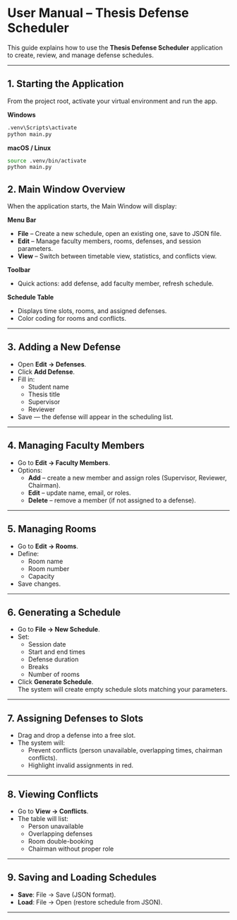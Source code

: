 # User Manual – Thesis Defense Scheduler

This guide explains how to use the **Thesis Defense Scheduler** application to create, review, and manage defense schedules.

---

## 1. Starting the Application

From the project root, activate your virtual environment and run the app.

**Windows**
```bash
.venv\Scripts\activate
python main.py
```

**macOS / Linux**
```bash
source .venv/bin/activate
python main.py
```

## 2. Main Window Overview

When the application starts, the Main Window will display:

**Menu Bar**
- **File** – Create a new schedule, open an existing one, save to JSON file.
- **Edit** – Manage faculty members, rooms, defenses, and session parameters.
- **View** – Switch between timetable view, statistics, and conflicts view.

**Toolbar**
- Quick actions: add defense, add faculty member, refresh schedule.

**Schedule Table**
- Displays time slots, rooms, and assigned defenses.
- Color coding for rooms and conflicts.

---

## 3. Adding a New Defense

- Open **Edit → Defenses**.
- Click **Add Defense**.
- Fill in:
  - Student name
  - Thesis title
  - Supervisor
  - Reviewer
- Save — the defense will appear in the scheduling list.

---

## 4. Managing Faculty Members

- Go to **Edit → Faculty Members**.
- Options:
  - **Add** – create a new member and assign roles (Supervisor, Reviewer, Chairman).
  - **Edit** – update name, email, or roles.
  - **Delete** – remove a member (if not assigned to a defense).

---

## 5. Managing Rooms

- Go to **Edit → Rooms**.
- Define:
  - Room name
  - Room number
  - Capacity
- Save changes.

---

## 6. Generating a Schedule

- Go to **File → New Schedule**.
- Set:
  - Session date
  - Start and end times
  - Defense duration
  - Breaks
  - Number of rooms
- Click **Generate Schedule**.  
The system will create empty schedule slots matching your parameters.

---

## 7. Assigning Defenses to Slots

- Drag and drop a defense into a free slot.
- The system will:
  - Prevent conflicts (person unavailable, overlapping times, chairman conflicts).
  - Highlight invalid assignments in red.

---

## 8. Viewing Conflicts

- Go to **View → Conflicts**.
- The table will list:
  - Person unavailable
  - Overlapping defenses
  - Room double-booking
  - Chairman without proper role

---

## 9. Saving and Loading Schedules

- **Save**: File → Save (JSON format).
- **Load**: File → Open (restore schedule from JSON).

---
